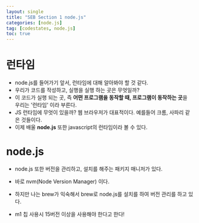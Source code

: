 ```yaml
---
layout: single
title: "SEB Section 1 node.js"
categories: [node.js]
tag: [codestates, node.js]
toc: true
---
```


# 런타임

- node.js를 들어가기 앞서, 런타임에 대해 알아봐야 할 것 같다.
- 우리가 코드를 작성하고, 실행을 실행 하는 곳은 무엇일까?
- 이 코드가 실행 되는 곳, 즉 **어떤 프로그램을 동작할 때, 프로그램이 동작하는 곳**을 우리는 '런타임' 이라 부른다.
- JS 런타임에 무엇이 있을까? 웹 브라우저가 대표적이다. 예를들어 크롬, 사파리 같은 것들이다.
- 이제 배울 **node.js** 또한 javascript의 런타임이라 볼 수 있다.

# node.js

- node.js 또한 버전을 관리하고, 설치를 해주는 패키지 매니저가 있다.
- 바로 nvm(Node Version Manager) 이다.
- 하지만 나는 brew가 익숙해서 brew로 node.js를 설치를 하여 버전 관리를 하고 있다.

- m1 칩 사용시 15버전 이상을 사용해야 한다고 한다!
